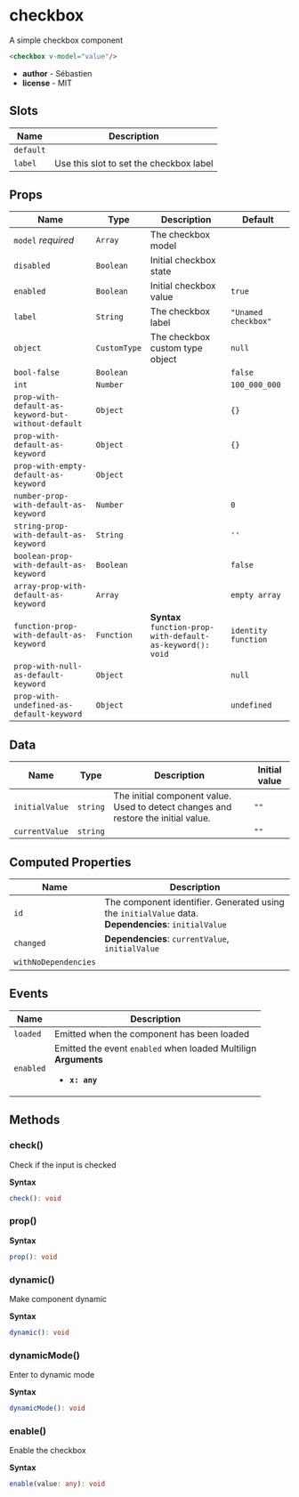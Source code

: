 # checkbox

A simple checkbox component

```html
<checkbox v-model="value"/>
```

- **author** - Sébastien
- **license** - MIT

## Slots

| Name      | Description                             |
| --------- | --------------------------------------- |
| `default` |                                         |
| `label`   | Use this slot to set the checkbox label |

## Props

| Name                                               | Type         | Description                                                                                      | Default             |
| -------------------------------------------------- | ------------ | ------------------------------------------------------------------------------------------------ | ------------------- |
| `model` *required*                                 | `Array`      | The checkbox model                                                                               |                     |
| `disabled`                                         | `Boolean`    | Initial checkbox state                                                                           |                     |
| `enabled`                                          | `Boolean`    | Initial checkbox value                                                                           | `true`              |
| `label`                                            | `String`     | The checkbox label                                                                               | `"Unamed checkbox"` |
| `object`                                           | `CustomType` | The checkbox custom type object                                                                  | `null`              |
| `bool-false`                                       | `Boolean`    |                                                                                                  | `false`             |
| `int`                                              | `Number`     |                                                                                                  | `100_000_000`       |
| `prop-with-default-as-keyword-but-without-default` | `Object`     |                                                                                                  | `{}`                |
| `prop-with-default-as-keyword`                     | `Object`     |                                                                                                  | `{}`                |
| `prop-with-empty-default-as-keyword`               | `Object`     |                                                                                                  |                     |
| `number-prop-with-default-as-keyword`              | `Number`     |                                                                                                  | `0`                 |
| `string-prop-with-default-as-keyword`              | `String`     |                                                                                                  | `''`                |
| `boolean-prop-with-default-as-keyword`             | `Boolean`    |                                                                                                  | `false`             |
| `array-prop-with-default-as-keyword`               | `Array`      |                                                                                                  | `empty array`       |
| `function-prop-with-default-as-keyword`            | `Function`   | **Syntax**<br><code class="language-ts">function-prop-with-default-as-keyword(): void</code><br> | `identity function` |
| `prop-with-null-as-default-keyword`                | `Object`     |                                                                                                  | `null`              |
| `prop-with-undefined-as-default-keyword`           | `Object`     |                                                                                                  | `undefined`         |

## Data

| Name           | Type     | Description                                                                        | Initial value |
| -------------- | -------- | ---------------------------------------------------------------------------------- | ------------- |
| `initialValue` | `string` | The initial component value. Used to detect changes and restore the initial value. | `""`          |
| `currentValue` | `string` |                                                                                    | `""`          |

## Computed Properties

| Name                 | Description                                                                                            |
| -------------------- | ------------------------------------------------------------------------------------------------------ |
| `id`                 | The component identifier. Generated using the `initialValue` data.<br>**Dependencies**: `initialValue` |
| `changed`            | **Dependencies**: `currentValue`, `initialValue`                                                       |
| `withNoDependencies` | &nbsp;                                                                                                 |

## Events

| Name      | Description                                                                                          |
| --------- | ---------------------------------------------------------------------------------------------------- |
| `loaded`  | Emitted when the component has been loaded                                                           |
| `enabled` | Emitted the event `enabled` when loaded Multilign<br>**Arguments**<br><ul><li>**`x: any`**</li></ul> |

## Methods

### check()

Check if the input is checked

**Syntax**

```ts
check(): void
```

### prop()

**Syntax**

```ts
prop(): void
```

### dynamic()

Make component dynamic

**Syntax**

```ts
dynamic(): void
```

### dynamicMode()

Enter to dynamic mode

**Syntax**

```ts
dynamicMode(): void
```

### enable()

Enable the checkbox

**Syntax**

```ts
enable(value: any): void
```


